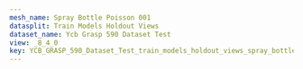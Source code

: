 ```yaml
---
mesh_name: Spray Bottle Poisson 001
datasplit: Train Models Holdout Views
dataset_name: Ycb Grasp 590 Dataset Test
view: _8_4_0
key: YCB_GRASP_590_Dataset_Test_train_models_holdout_views_spray_bottle_poisson_001__8_4_0
---
```

